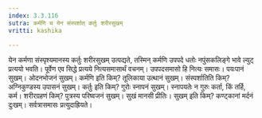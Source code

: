 ```yaml
---
index: 3.3.116
sutra: कर्मणि च येन संस्पर्शात् कर्तुः शरीरसुखम्
vritti: kashika

---
```

येन कर्मणा संस्पृश्यमानस्य कर्तुः शरीरसुखम् उत्पद्यते, तस्मिन् कर्मणि उपपदे धतोः नपुंसकलिङ्गे भावे ल्युट् प्रत्ययो भवति। पूर्वेण एव सिद्धे प्रत्यये नित्यसमासार्थं वचनम्। उपपदसमासो हि नित्यः समासः। पयःपानं सुखम्। ओदनभोजनं सुखम्। कर्मणि इति किम्? तूलिकाया उत्थानं सुखम्। संस्पर्शातिति किम्? अग्निकुण्डस्य उपासनं सुखम्। कर्तुः इति किम्? गुरोः स्नापनं सुखम्। स्नापयतेः न गुरुः कर्ता, किं तर्हि, कर्म। शरीरग्रहणं किम्? पुत्रस्य परिष्वजनं सुखम्। सुखं मानसी प्रीतिः। सुखम् इति किम्? कण्ट्कानां मर्दनं दुःखम्। सर्वत्रासमासः प्रत्युदाह्रियते।